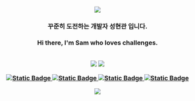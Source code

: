 <h4 align="center"> <img src="https://capsule-render.vercel.app/api?type=waving&color=auto&height=200&section=header&text=Sam's%20Github&fontSize=90"/> </h4>

<h3 align="center"> 꾸준히 도전하는 개발자 성현관 입니다. </h3>

<h3 align="center"> Hi there, I'm Sam who loves challenges. <br> <br>

  <a href="mailto:gwansammy@gmail.com"><img src="https://img.shields.io/badge/Gmail-D0A9F5?style=flat-square&logo=Gmail&logoColor=white&link=mailto:gwansammy@gmail.com"/></a> <a href="https://iossammy.tistory.com/"> <img src="https://img.shields.io/badge/Blog-green"/> 
<br>

![Static Badge](https://img.shields.io/badge/iOS-%23000000)
![Static Badge](https://img.shields.io/badge/Swift-%23F05138)
![Static Badge](https://img.shields.io/badge/RxSwift-%23B7178C)
![Static Badge](https://img.shields.io/badge/UIKit-%232396F3) <br>

<img src="https://github-readme-stats.vercel.app/api/top-langs/?username=samusesapple&layout=compact">


</h3>
<br>
